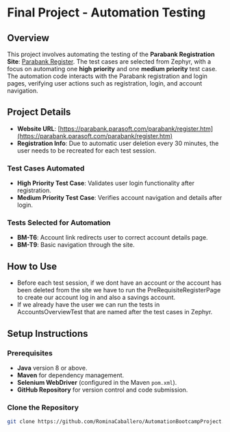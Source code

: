 # Final Project - Automation Testing

## Overview
This project involves automating the testing of the **Parabank Registration Site**: [Parabank Register](https://parabank.parasoft.com/parabank/register.htm). The test cases are selected from Zephyr, with a focus on automating one **high priority** and one **medium priority** test case. The automation code interacts with the Parabank registration and login pages, verifying user actions such as registration, login, and account navigation.

## Project Details
- **Website URL**: [https://parabank.parasoft.com/parabank/register.htm](https://parabank.parasoft.com/parabank/register.htm)
- **Registration Info**: Due to automatic user deletion every 30 minutes, the user needs to be recreated for each test session.

### Test Cases Automated
- **High Priority Test Case**: Validates user login functionality after registration.
- **Medium Priority Test Case**: Verifies account navigation and details after login.

### Tests Selected for Automation
- **BM-T6**: Account link redirects user to correct account details page.
- **BM-T9**: Basic navigation through the site.

## How to Use
- Before each test session, if we dont have an account or the account has been deleted from the site we have to run the PreRequisiteRegisterPage to create our account log in and also a savings account.
- If we already have the user we can run the tests in AccountsOverviewTest that are named after the test cases in Zephyr.

## Setup Instructions

### Prerequisites
- **Java** version 8 or above.
- **Maven** for dependency management.
- **Selenium WebDriver** (configured in the Maven `pom.xml`).
- **GitHub Repository** for version control and code submission.

### Clone the Repository
```bash
git clone https://github.com/RominaCaballero/AutomationBootcampProject.git
